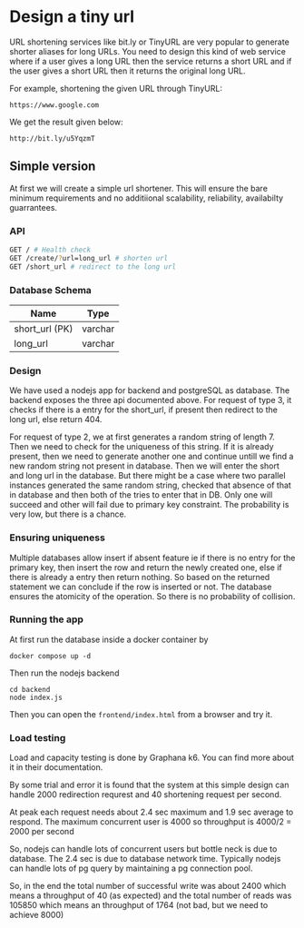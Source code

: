 # Design a tiny url
URL shortening services like bit.ly or TinyURL are very popular to generate shorter aliases for long URLs. You need to design this kind of web service where if a user gives a long URL then the service returns a short URL and if the user gives a short URL then it returns the original long URL. 

For example, shortening the given URL through TinyURL: 

```
https://www.google.com
```

We get the result given below:
```
http://bit.ly/u5YqzmT
```
## Simple version
At first we will create a simple url shortener. This will ensure the bare minimum requirements and no additiional scalability, reliability, availabilty guarrantees. 

### API
```bash
GET / # Health check
GET /create/?url=long_url # shorten url
GET /short_url # redirect to the long url
```
### Database Schema

| Name    | Type |
| -------- | ------- |
| short_url (PK)  | varchar |    
| long_url | varchar     |


### Design
We have used a nodejs app for backend and postgreSQL as database. The backend exposes the three api documented above. For request of type 3, it checks if there is a entry for the short_url, if present then redirect to the long url, else return 404.  

For request of type 2, we at first generates a random string of length 7. Then we need to check for the uniqueness of this string. If it is already present, then we need to generate another one and continue untill we find a new random string not present in database. Then we will enter the short and long url in the database. But there might be a case where two parallel instances generated the same random string, checked that absence of that in database and then both of the tries to enter that in DB. Only one will succeed and other will fail due to primary key constraint. The probability is very low, but there is a chance.

### Ensuring uniqueness 
Multiple databases allow insert if absent feature ie if there is no entry for the primary key, then insert the row and return the newly created one, else if there is already a entry then return nothing. So based on the returned statement we can conclude if the row is inserted or not. The database ensures the atomicity of the operation. So there is no probability of collision.

### Running the app
At first run the database inside a docker container by
```
docker compose up -d
```
Then run the nodejs backend
```
cd backend
node index.js
```
Then you can open the `frontend/index.html` from a browser and try it. 
### Load testing
Load and capacity testing is done by Graphana k6. You can find more about it in their documentation.  

By some trial and error it is found that the system at this simple design can handle 2000 redirection requrest and 40 shortening request per second. 

At peak each request needs about 2.4 sec maximum and 1.9 sec average to respond. The maximum concurrent user is 4000 so throughput is 4000/2 = 2000 per second  

So, nodejs can handle lots of concurrent users but bottle neck is due to database. The 2.4 sec is due to database network time. Typically nodejs can handle lots of pg query by maintaining a pg connection pool. 

So, in the end the total number of successful write was about 2400 which means a throughput of 40 (as expected)
and the total number of reads was 105850 which means an throughput of 1764 (not bad, but we need to achieve 8000)